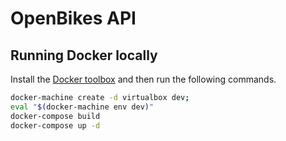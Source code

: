 # OpenBikes API

## Running Docker locally

Install the [Docker toolbox](https://www.docker.com/products/docker-toolbox) and then run the following commands.

```sh
docker-machine create -d virtualbox dev;
eval "$(docker-machine env dev)"
docker-compose build
docker-compose up -d
```
